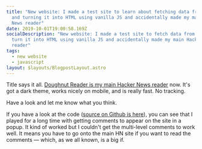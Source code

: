 ```yaml
---
title: "New website: I made a test site to learn about fetching data from APIs
  and turning it into HTML using vanilla JS and accidentally made my main Hacker
  News reader"
date: 2019-10-01T19:00:58.169Z
socialDescription: "New website: I made a test site to fetch data from APIs and
  turn it into HTML using vanilla JS and accidentally made my main Hacker News
  reader"
tags:
  - new website
  - javascript
layout: $layouts/BlogpostLayout.astro
---
```

Title says it all. [Doughnut Reader is my main Hacker News reader](https://doughnut-reader.netlify.com) now. It's got a dark theme, works nicely on mobile, and is really fast. No tracking.

Have a look and let me know what you think.

If you have a look at the code ([source on Github is here](https://github.com/edjw/hacker_news_reader)), you can see that I played for a long time with getting comments to appear on the site in a popup. It kind of worked but I couldn't get the multi-level comments to work well. It means you have to go onto the main HN site if you want to read the comments — which, as we all known, is a big if.
